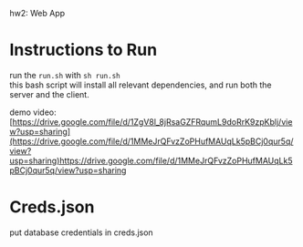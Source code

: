 hw2: Web App  

# Instructions to Run  
run the `run.sh` with `sh run.sh`  
this bash script will install all relevant dependencies, and run both the server and the client.  

demo video: [https://drive.google.com/file/d/1ZgV8l_8jRsaGZFRqumL9doRrK9zpKblj/view?usp=sharing](https://drive.google.com/file/d/1MMeJrQFvzZoPHufMAUqLk5pBCj0qur5q/view?usp=sharing)https://drive.google.com/file/d/1MMeJrQFvzZoPHufMAUqLk5pBCj0qur5q/view?usp=sharing

# Creds.json
put database credentials in creds.json
